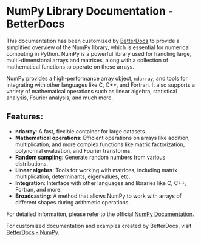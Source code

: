 # NumPy Library Documentation - BetterDocs

This documentation has been customized by [BetterDocs](https://betterdocs.tech/) to provide a simplified overview of the NumPy library, which is essential for numerical computing in Python. NumPy is a powerful library used for handling large, multi-dimensional arrays and matrices, along with a collection of mathematical functions to operate on these arrays.

NumPy provides a high-performance array object, `ndarray`, and tools for integrating with other languages like C, C++, and Fortran. It also supports a variety of mathematical operations such as linear algebra, statistical analysis, Fourier analysis, and much more.

## Features:
- **ndarray**: A fast, flexible container for large datasets.
- **Mathematical operations**: Efficient operations on arrays like addition, multiplication, and more complex functions like matrix factorization, polynomial evaluation, and Fourier transforms.
- **Random sampling**: Generate random numbers from various distributions.
- **Linear algebra**: Tools for working with matrices, including matrix multiplication, determinants, eigenvalues, etc.
- **Integration**: Interface with other languages and libraries like C, C++, Fortran, and more.
- **Broadcasting**: A method that allows NumPy to work with arrays of different shapes during arithmetic operations.

For detailed information, please refer to the official [NumPy Documentation](https://numpy.org/doc/stable/index.html).

For customized documentation and examples created by BetterDocs, visit [BetterDocs - NumPy](https://betterdocs.tech/python/libs/numpy/stable/introduction).